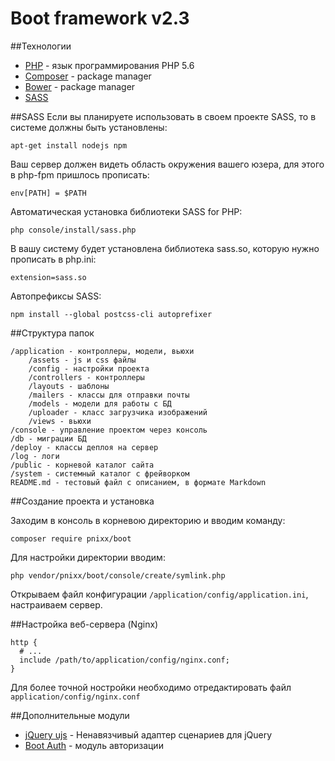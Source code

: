 Boot framework v2.3
==============

##Технологии
* [PHP](http://php.net) - язык программирования PHP 5.6
* [Composer](https://getcomposer.org) - package manager
* [Bower](http://bower.io) - package manager
* [SASS](https://github.com/sensational/sassphp)

##SASS
Если вы планируете использовать в своем проекте SASS, то в системе должны быть установлены:
	
	apt-get install nodejs npm
	
Ваш сервер должен видеть область окружения вашего юзера, для этого в php-fpm пришлось прописать:

	env[PATH] = $PATH
	
Автоматическая установка библиотеки SASS for PHP:

	php console/install/sass.php
	
В вашу систему будет установлена библиотека sass.so, которую нужно прописать в php.ini:

	extension=sass.so
	
Автопрефиксы SASS:

	npm install --global postcss-cli autoprefixer


##Структура папок

	/application - контроллеры, модели, вьюхи 
		/assets - js и css файлы
		/config - настройки проекта
		/controllers - контроллеры
		/layouts - шаблоны
		/mailers - классы для отправки почты
		/models - модели для работы с БД
		/uploader - класс загрузчика изображений
		/views - вьюхи
	/console - управление проектом через консоль
	/db - миграции БД
	/deploy - классы деплоя на сервер
	/log - логи
	/public - корневой каталог сайта
	/system - системный каталог с фрейворком
	README.md - тестовый файл с описанием, в формате Markdown

##Создание проекта и установка

Заходим в консоль в корневою директорию и вводим команду:

	composer require pnixx/boot
	
Для настройки директории вводим:

	php vendor/pnixx/boot/console/create/symlink.php

Открываем файл конфигурации `/application/config/application.ini`, настраиваем сервер.

##Настройка веб-сервера (Nginx)

	http {
      # ...
      include /path/to/application/config/nginx.conf;
	}
	
Для более точной ностройки необходимо отредактировать файл `application/config/nginx.conf`

##Дополнительные модули

* [jQuery ujs](https://github.com/rails/jquery-ujs) - Ненавязчивый адаптер сценариев для jQuery
* [Boot Auth](https://github.com/PNixx/Boot_Auth) - модуль авторизации